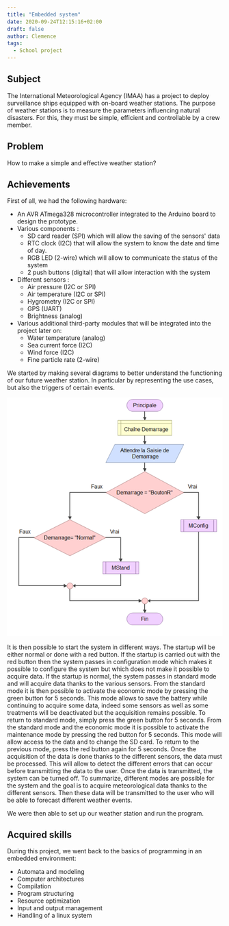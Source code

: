 ```yaml
---
title: "Embedded system"
date: 2020-09-24T12:15:16+02:00
draft: false
author: Clemence
tags:
  - School project
---
```


## Subject

The International Meteorological Agency (IMAA) has a project to deploy surveillance ships equipped with on-board weather stations. The purpose of weather stations is to measure the parameters influencing natural disasters. For this, they must be simple, efficient and controllable by a crew member.

## Problem

How to make a simple and effective weather station?

## Achievements

First of all, we had the following hardware:
- An AVR ATmega328 microcontroller integrated to the Arduino board to design the prototype.
- Various components :
  - SD card reader (SPI) which will allow the saving of the sensors' data
  - RTC clock (I2C) that will allow the system to know the date and time of day.
  - RGB LED (2-wire) which will allow to communicate the status of the system
  - 2 push buttons (digital) that will allow interaction with the system
- Different sensors :
  - Air pressure (I2C or SPI)
  - Air temperature (I2C or SPI)
  - Hygrometry (I2C or SPI)
  - GPS (UART)
  - Brightness (analog)
- Various additional third-party modules that will be integrated into the project later on:
  - Water temperature (analog)
  - Sea current force (I2C)
  - Wind force (I2C)
  - Fine particle rate (2-wire)

We started by making several diagrams to better understand the functioning of our future weather station. In particular by representing the use cases, but also the triggers of certain events.

![Algorithm](/img/projects/embedded/algo.png)

It is then possible to start the system in different ways. The startup will be either normal or done with a red button. If the startup is carried out with the red button then the system passes in configuration mode which makes it possible to configure the system but which does not make it possible to acquire data. If the startup is normal, the system passes in standard mode and will acquire data thanks to the various sensors. From the standard mode it is then possible to activate the economic mode by pressing the green button for 5 seconds. This mode allows to save the battery while continuing to acquire some data, indeed some sensors as well as some treatments will be deactivated but the acquisition remains possible. To return to standard mode, simply press the green button for 5 seconds. From the standard mode and the economic mode it is possible to activate the maintenance mode by pressing the red button for 5 seconds. This mode will allow access to the data and to change the SD card. To return to the previous mode, press the red button again for 5 seconds.
Once the acquisition of the data is done thanks to the different sensors, the data must be processed. This will allow to detect the different errors that can occur before transmitting the data to the user. Once the data is transmitted, the system can be turned off.
To summarize, different modes are possible for the system and the goal is to acquire meteorological data thanks to the different sensors. Then these data will be transmitted to the user who will be able to forecast different weather events.

We were then able to set up our weather station and run the program.



## Acquired skills

During this project, we went back to the basics of programming in an embedded environment:
- Automata and modeling
- Computer architectures
- Compilation
- Program structuring
- Resource optimization
- Input and output management
- Handling of a linux system
